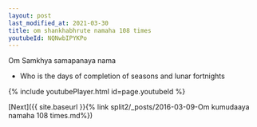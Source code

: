 ```yaml
---
layout: post
last_modified_at: 2021-03-30
title: om shankhabhrute namaha 108 times
youtubeId: NQNwbIPYKPo
---
```

 
 
Om Samkhya samapanaya nama 
 
 -  Who is the days of completion of seasons and lunar fortnights 
 
  
 
  
 
 
 
 
 
 


{% include youtubePlayer.html id=page.youtubeId %}
 
[Next]({{ site.baseurl }}{% link  split2/_posts/2016-03-09-Om kumudaaya namaha 108 times.md%})
 
